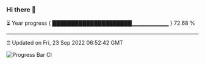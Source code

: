 ### Hi there 👋

⏳ Year progress { █████████████████████▁▁▁▁▁▁▁▁▁ } 72.68 %

---

⏰ Updated on Fri, 23 Sep 2022 06:52:42 GMT

![Progress Bar CI](https://github.com/ZhaoGui/ZhaoGui/workflows/Progress%20Bar%20CI/badge.svg)
